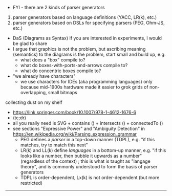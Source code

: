 - FYI - there are 2 kinds of parser generators
1. parser generators based on language definitions (YACC, LR(k), etc.)
2. parser generators based on DSLs for specifying parsers (PEG, Ohm-JS, etc.)
- DaS (Diagrams as Syntax) If you are interested in experiments, I would be glad to share
- I argue that graphics is not the problem, but ascribing meaning (semantics) to the diagrams is the problem, start small and build up, e.g.
	- what does a "box" compile to?
	- what do boxes-with-ports-and-arrows compile to?
	-  what do concentric boxes compile to?
- "we already have characters"
	- we use characters for IDEs (aka programming languages) only because mid-1900s hardware made it easier to grok grids of non-overlapping, small bitmaps


collecting dust on my shelf
- https://link.springer.com/book/10.1007/978-1-4612-1676-6
- (tc;dr)
- all you really need is SVG + contains () + intersects () + connectedTo ()
- see sections "Expressive Power" and "Ambiguity Detection" in https://en.wikipedia.org/wiki/Parsing_expression_grammar
	- PEG defines a *parser* in a top-down manner (TDPL), e.g. "if this matches, try to match this next"
	- LR(k) and LL(k) define *languages* in a bottom-up manner, e.g. "if this looks like a number, then bubble it upwards as a number" (regardless of the context) ; this is what is taught as "langage  theory", and is commonly understood to form the basis of parser generators
	- TDPL is order-dependent, Lx(k) is not order-dependent (but more restricted)

---

